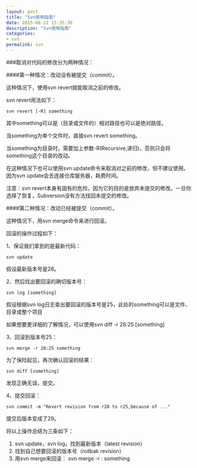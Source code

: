 ```yaml
---
layout: post
title: "Svn使用指南"
date: 2015-08-22 15:35:30
description: "Svn使用指南"
categories:
- svn
permalink: svn
---
```


###取消对代码的修改分为两种情况：
 
####第一种情况：改动没有被提交（commit）。  

这种情况下，使用svn revert就能取消之前的修改。  

svn revert用法如下：  

```vim
svn revert [-R] something
```  

其中something可以是（目录或文件的）相对路径也可以是绝对路径。  

当something为单个文件时，直接svn revert something。  

当something为目录时，需要加上参数-R(Recursive,递归)，否则只会将something这个目录的改动。  

在这种情况下也可以使用svn update命令来取消对之前的修改，但不建议使用。因为svn update会去连接仓库服务器，耗费时间。  

注意：svn revert本身有固有的危险，因为它的目的是放弃未提交的修改。一旦你选择了恢复，Subversion没有方法找回未提交的修改。  

 
####第二种情况：改动已经被提交（commit）。   

这种情况下，用svn merge命令来进行回滚。  

回滚的操作过程如下：   

1、保证我们拿到的是最新代码：   

```vim
svn update
```  

假设最新版本号是28。   

2、然后找出要回滚的确切版本号：    

```vim
svn log [something]
```  

假设根据svn log日志查出要回滚的版本号是25，此处的something可以是文件、目录或整个项目    

如果想要更详细的了解情况，可以使用svn diff -r 28:25 [something]    

3、回滚到版本号25：    

```vim
svn merge -r 28:25 something
```  

为了保险起见，再次确认回滚的结果：   

```vim
svn diff [something]
```  

发现正确无误，提交。    

4、提交回滚：    

```vim
svn commit -m "Revert revision from r28 to r25,because of ..." 
```  

提交后版本变成了29。    

将以上操作总结为三条如下：    

1. svn update，svn log，找到最新版本（latest revision）  
2. 找到自己想要回滚的版本号（rollbak revision）  
3. 用svn merge来回滚： svn merge -r : something  
